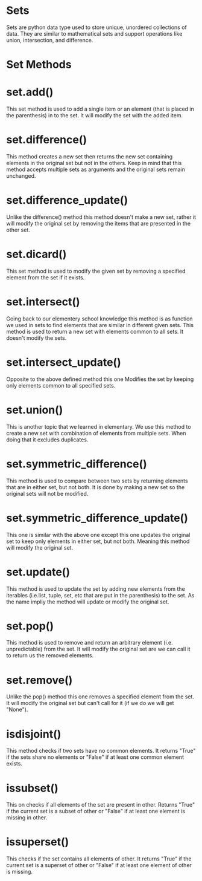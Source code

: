 # Sets 
Sets are python data type used to store unique, unordered collections of data. They are similar to mathematical sets and support operations like union, intersection, and difference.

# Set Methods
# set.add()
This set method is used to add a single item or an element (that is placed in the parenthesis) in to the set. It will modify the set with the added item.

# set.difference()
This method creates a new set then returns the new set containing elements in the original set but not in the others. Keep in mind that this method accepts multiple sets as arguments and  the original sets remain unchanged.

# set.difference_update()
Unlike the difference() method this method doesn't make a new set, rather it will modify the original set by removing the items that are presented in the other set. 

# set.dicard()
This set method is used to modify the given set by removing a specified element from the set if it exists.

# set.intersect()
Going back to our elementery school knowledge this method is as function we used in sets to find elements that are similar in different given sets. This method is used to return a new set with elements common to all sets. It doesn't modify the sets.

# set.intersect_update()
Opposite to the above defined method this one Modifies the set by keeping only elements common to all specified sets.

# set.union()
This is another topic that we learned in elementary. We use this method to create a new set with combination of elements from multiple sets. When doing that it excludes duplicates.

# set.symmetric_difference()
This method is used to compare between two sets by returning elements that are in either set, but not both. It is done by making a new set so the original sets will not be modified.

# set.symmetric_difference_update()
This one is similar with the above one except this one updates the original set to keep only elements in either set, but not both. Meaning this method will modify the original set.

# set.update()
This method is used to update the set by adding new elements from the iterables (i.e.list, tuple, set, etc that are put in the parenthesis) to the set. 
As the name impliy the method will update or modify the original set.

# set.pop()
This method is used to remove and return an arbitrary element (i.e. unpredictable) from the set. It will modify the original set are we can call it to return us the removed elements. 

# set.remove()
Unlike the pop() method this one removes a specified element from the set. It will modify the original set but can't call for it (if we do we will get "None").

# isdisjoint()
This method checks if two sets have no common elements. It returns "True" if the sets share no elements or "False" if at least one common element exists.

# issubset()
This on checks if all elements of the set are present in other. Returns "True" if the current set is a subset of other or "False" if at least one element is missing in other.	

# issuperset()
This checks if the set contains all elements of other. It returns "True" if the current set is a superset of other or "False" if at least one element of other is missing.